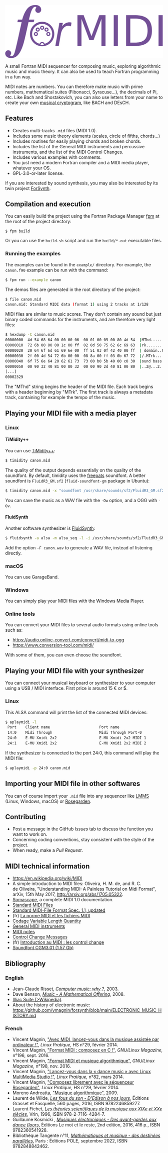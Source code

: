 ![](logo/logo_formidi.svg)

A small Fortran MIDI sequencer for composing music, exploring algorithmic music and music theory. It can also be used to teach Fortran programming in a fun way.

MIDI notes are numbers. You can therefore make music with prime numbers, mathematical suites (Fibonacci, Syracuse...), the decimals of Pi, etc. Like Bach and Shostakovich, you can also use letters from your name to create your own [musical cryptogram](https://en.wikipedia.org/wiki/Musical_cryptogram), like BACH and DEsCH.

## Features

* Creates multi-tracks `.mid` files (MIDI 1.0).
* Includes some music theory elements (scales, circle of fifths, chords...)
* Includes routines for easily playing chords and broken chords.
* Includes the list of the General MIDI instruments and percussive instruments, and the list of the MIDI Control Changes.
* Includes various examples with comments.
* You just need a modern Fortran compiler and a MIDI media player, whatever 
your OS.
* GPL-3.0-or-later license.

If you are interested by sound synthesis, you may also be interested by its twin project [ForSynth](https://github.com/vmagnin/forsynth).

## Compilation and execution

You can easily build the project using the Fortran Package Manager [fpm](https://github.com/fortran-lang/fpm) at the root of the project directory:

```
$ fpm build
```

Or you can use the `build.sh` script and run the `build/*.out` executable files.

### Running the examples
The examples can be found in the `example/` directory. For example, the `canon.f90` example can be run with the command:

```bash
$ fpm run --example canon
```

The demos files are generated in the root directory of the project:

```bash
$ file canon.mid
canon.mid: Standard MIDI data (format 1) using 2 tracks at 1/128
```

MIDI files are similar to music scores. They don't contain any sound but just binary coded commands for the instruments, and are therefore very light files:

```bash
$ hexdump -C canon.mid
00000000  4d 54 68 64 00 00 00 06  00 01 00 05 00 80 4d 54  |MThd..........MT|
00000010  72 6b 00 00 00 1c 00 ff  02 0d 50 75 62 6c 69 63  |rk........Public|
00000020  20 64 6f 6d 61 69 6e 00  ff 51 03 0f 42 40 00 ff  | domain..Q..B@..|
00000030  2f 00 4d 54 72 6b 00 00  08 8a 00 ff 03 0b 67 72  |/.MTrk........gr|
00000040  6f 75 6e 64 20 62 61 73  73 00 b0 5b 40 00 c0 30  |ound bass..[@..0|
00000050  00 90 32 40 81 00 80 32  00 00 90 2d 40 81 00 80  |..2@...2...-@...|
[...]
00002329
```
The "MThd" string begins the header of the MIDI file. Each track begins with a header beginning by "MTrk". The first track is always a metadata track, containing for example the tempo of the music.

## Playing your MIDI file with a media player

### Linux

#### TiMidity++

You can use [TiMidity++](http://timidity.sourceforge.net/):

```bash
$ timidity canon.mid
```

The quality of the output depends essentially on the quality of the soundfont. By default, timidity uses the [freepats](http://freepats.zenvoid.org/) soundfont. A better soundfont is `FluidR3_GM.sf2` (`fluid-soundfont-gm` package in Ubuntu):

```bash
$ timidity canon.mid -x "soundfont /usr/share/sounds/sf2/FluidR3_GM.sf2"
```

You can save the music as a WAV file with the `-Ow` option, and a OGG with `-Ov`.

#### FluidSynth

Another software synthesizer is [FluidSynth](https://www.fluidsynth.org/):

```bash
$ fluidsynth -a alsa -m alsa_seq -l -i /usr/share/sounds/sf2/FluidR3_GM.sf2 canon.mid
```
Add the option `-F canon.wav` to generate a WAV file, instead of listening directly.

### macOS

You can use GarageBand.

### Windows

You can simply play your MIDI files with the Windows Media Player.

### Online tools

You can convert your MIDI files to several audio formats using online tools such as:

* https://audio.online-convert.com/convert/midi-to-ogg
* https://www.conversion-tool.com/midi/

With some of them, you can even choose the soundfont.

## Playing your MIDI file with your synthesizer

You can connect your musical keyboard or synthesizer to your computer using a USB / MIDI interface. First price is around 15 € or $.

### Linux

This ALSA command will print the list of the connected MIDI devices:

```bash
$ aplaymidi -l
 Port    Client name                      Port name
 14:0    Midi Through                     Midi Through Port-0
 24:0    E-MU Xmidi 2x2                   E-MU Xmidi 2x2 MIDI 1
 24:1    E-MU Xmidi 2x2                   E-MU Xmidi 2x2 MIDI 2
```

If the synthesizer is connected to the port 24:0, this command will play the MIDI file:

```bash
$ aplaymidi -p 24:0 canon.mid
```

## Importing your MIDI file in other softwares

You can of course import your `.mid` file into any sequencer like [LMMS](https://lmms.io/) (Linux, Windows, macOS) or [Rosegarden](http://www.rosegardenmusic.com/).


## Contributing

* Post a message in the GitHub *Issues* tab to discuss the function you want to work on.
* Concerning coding conventions, stay consistent with the style of the project.
* When ready, make a *Pull Request*.

## MIDI technical information

* https://en.wikipedia.org/wiki/MIDI
* A simple introduction to MIDI files: Oliveira, H. M. de, and R. C. de Oliveira, "Understanding MIDI: A Painless Tutorial on Midi Format", arXiv, 15th May 2017, http://arxiv.org/abs/1705.05322.
* [Somascape](http://www.somascape.org/), a complete MIDI 1.0 documentation.
* [Standard MIDI Files](https://midi.org/standard-midi-files)
* [Standard MIDI-File Format Spec. 1.1, updated](https://www.cs.cmu.edu/~music/cmsip/readings/Standard-MIDI-file-format-updated.pdf)
* (fr) [La norme MIDI et les fichiers MIDI](https://www.jchr.be/linux/midi-format.htm)
* [Codage Variable Length Quantity](https://en.wikipedia.org/wiki/Variable-length_quantity)
* [General MIDI instruments](https://en.wikipedia.org/wiki/General_MIDI)
* [MIDI notes](https://www.inspiredacoustics.com/en/MIDI_note_numbers_and_center_frequencies)
* [Control Change Messages](https://midi.org/midi-1-0-control-change-messages)
* (fr) [Introduction au MIDI : les control change](https://fr.audiofanzine.com/mao/editorial/dossiers/le-midi-les-midi-control-change.html)
* [Soundfont CGM3.01 (1.57 Gb)](http://www.bismutnetwork.com/04CrisisGeneralMidi/Soundfont3.0.php)


## Bibliography
### English

* Jean-Claude Risset, [*Computer music: why ?*](https://www.posgrado.unam.mx/musica/lecturas/tecnologia/optativasRecomendadas/Risset_ComputerMusic%20why.pdf), 2003.
* Dave Benson, [*Music - A Mathematical Offering*](https://homepages.abdn.ac.uk/d.j.benson/pages/html/music.pdf), 2008.
* [Illiac Suite (>Wikipedia)](https://en.wikipedia.org/wiki/Illiac_Suite).
* About the history of electronic music: https://github.com/vmagnin/forsynth/blob/main/ELECTRONIC_MUSIC_HISTORY.md

### French
* Vincent Magnin, ["Avec MIDI, lancez-vous dans la musique assistée par ordinateur !"](https://connect.ed-diamond.com/Linux-Pratique/lphs-029/avec-midi-lancez-vous-dans-la-musique-assistee-par-ordinateur), *Linux Pratique*, HS n°29, février 2014.
* Vincent Magnin, ["Format MIDI : composez en C !"](https://connect.ed-diamond.com/GNU-Linux-Magazine/GLMF-196/Format-MIDI-composez-en-C), *GNU/Linux Magazine,* n°196, sept. 2016.
* Vincent Magnin, ["Format MIDI et musique algorithmique"](https://connect.ed-diamond.com/GNU-Linux-Magazine/GLMF-198/Format-MIDI-et-musique-algorithmique), *GNU/Linux Magazine,* n°198, nov. 2016.
* Vincent Magnin, ["Lancez-vous dans la « dance music » avec Linux MultiMedia Studio !"](https://connect.ed-diamond.com/Linux-Pratique/lp-082/lancez-vous-dans-la-dance-music-avec-linux-multimedia-studio), *Linux Pratique,* n°82, mars 2014.
* Vincent Magnin, ["Composez librement avec le séquenceur Rosegarden"](https://connect.ed-diamond.com/Linux-Pratique/lphs-029/composez-librement-avec-le-sequenceur-rosegarden), *Linux Pratique,* HS n°29, février 2014.
* Moreno Andreatta, ["Musique algorithmique"](http://articles.ircam.fr/textes/Andreatta11b/index.pdf), 2009.
* Laurent de Wilde, [*Les fous du son - D'Edison à nos jours*](https://www.grasset.fr/livres/les-fous-du-son-9782246859277), Éditions Grasset et Fasquelle, 560 pages, 2016, ISBN 9782246859277.
* Laurent Fichet, [*Les théories scientifiques de la musique aux XIXe et XXe siècles*](https://www.vrin.fr/livre/9782711642847/les-theories-scientifiques-de-la-musique), Vrin, 1996, ISBN 978-2-7116-4284-7.
* Guillaume Kosmicki , [*Musiques électroniques - Des avant-gardes aux dance floors*](https://lemotetlereste.com/musiques/musiqueselectroniquesnouvelleedition/), Éditions Le mot et le reste, 2nd edition, 2016, 416 p., ISBN 9782360541928.
* Bibliothèque Tangente n°11, [*Mathématiques et musique - des destinées parallèles*](https://www.lalibrairie.com/livres/mathematiques-et-musique--des-destinees-paralleles--2022_0-9115242_9782848842462.html), Paris : Éditions POLE, septembre 2022, ISBN 9782848842462.

